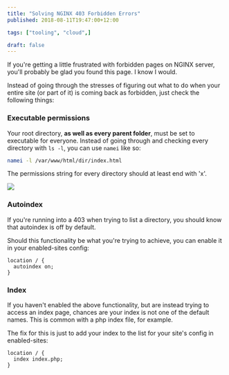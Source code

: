 ```yaml
---
title: "Solving NGINX 403 Forbidden Errors"
published: 2018-08-11T19:47:00+12:00

tags: ["tooling", "cloud",]

draft: false
---
```


If you're getting a little frustrated with forbidden pages on NGINX server, you'll probably be glad you found this page. I know I would.

Instead of going through the stresses of figuring out what to do when your entire site (or part of it) is coming back as forbidden, just check the following things:

### Executable permissions
Your root directory, **as well as every parent folder**, must be set to executable for everyone. Instead of going through and checking every directory with `ls -l`, you can use `namei` like so:

```sh
namei -l /var/www/html/dir/index.html
```

The permissions string for every directory should at least end with 'x'.

![](https://crookm.ams3.cdn.digitaloceanspaces.com/media/2018/solving-nginx-403-forbidden-errors--44c27e27-f8ba-4432-b820-a6cb6f44afc7.png)

### Autoindex
If you're running into a 403 when trying to list a directory, you should know that autoindex is off by default.

Should this functionality be what you're trying to achieve, you can enable it in your enabled-sites config:

```nginx
location / {
  autoindex on;
}
```

### Index
If you haven't enabled the above functionality, but are instead trying to access an index page, chances are your index is not one of the default names. This is common with a php index file, for example.

The fix for this is just to add your index to the list for your site's config in enabled-sites:

```nginx
location / {
  index index.php;
}
```
